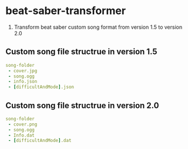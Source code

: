 # beat-saber-transformer

1. Transform beat saber custom song format from version 1.5 to version 2.0

## Custom song file structrue in version 1.5

``` yaml
song-folder
 - cover.jpg
 - song.ogg
 - info.json
 - [difficultAndMode].json
```

## Custom song file structrue in version 2.0

``` yaml
song-folder
 - cover.png
 - song.ogg
 - Info.dat
 - [difficultAndMode].dat
```


